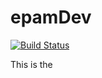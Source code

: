 # epamDev
[![Build Status](https://travis-ci.com/TinKa5/epamDev.svg?branch=master)](https://travis-ci.com/TinKa5/epamDev)

This is the 
